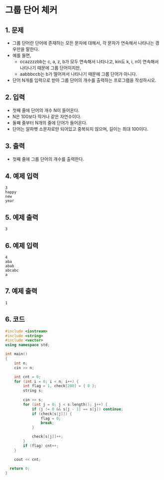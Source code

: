 # 그룹 단어 체커

## 1. 문제

- 그룹 단어란 단어에 존재하는 모든 문자에 대해서, 각 문자가 연속해서 나타나는 경우만을 말한다.
- 예를 들면,
  - ccazzzzbb는 c, a, z, b가 모두 연속해서 나타나고, kin도 k, i, n이 연속해서 나타나기 때문에 그룹 단어이지만,
  - aabbbccb는 b가 떨어져서 나타나기 때문에 그룹 단어가 아니다.
- 단어 N개를 입력으로 받아 그룹 단어의 개수를 출력하는 프로그램을 작성하시오.

## 2. 입력
- 첫째 줄에 단어의 개수 N이 들어온다.
- N은 100보다 작거나 같은 자연수이다.
- 둘째 줄부터 N개의 줄에 단어가 들어온다.
- 단어는 알파벳 소문자로만 되어있고 중복되지 않으며, 길이는 최대 100이다.

## 3. 출력

- 첫째 줄에 그룹 단어의 개수를 출력한다.


## 4. 예제 입력
```
3
happy
new
year
```

## 5. 예제 출력
```
3
```

## 6. 예제 입력

```
4
aba
abab
abcabc
a
```

## 7. 예제 출력

```
1
```

## 6. 코드

```c++
#include <iostream>
#include <string>
#include <vector>
using namespace std;

int main()
{
	int n;
	cin >> n;

	int cnt = 0;
	for (int i = 0; i < n; i++) {
		int flag = 1, check[200] = { 0 };
		string s;
		
		cin >> s;
		for (int j = 0; j < s.length(); j++) {
			if (j != 0 && s[j - 1] == s[j]) continue;
			if (check[s[j]]) {
				flag = 0;
				break;
			}

			check[s[j]]++;
		}
		if (flag) cnt++;
	}

	cout << cnt;
  
  return 0;
}
```
